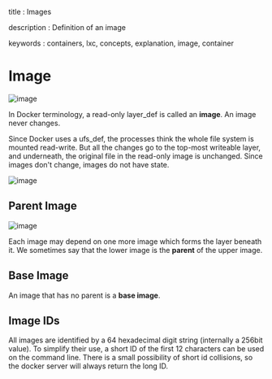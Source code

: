 title
:   Images

description
:   Definition of an image

keywords
:   containers, lxc, concepts, explanation, image, container

# Image

![image][]

In Docker terminology, a read-only layer\_def is called an **image**. An
image never changes.

Since Docker uses a ufs\_def, the processes think the whole file system
is mounted read-write. But all the changes go to the top-most writeable
layer, and underneath, the original file in the read-only image is
unchanged. Since images don't change, images do not have state.

![image][1]

## Parent Image

![image][2]

Each image may depend on one more image which forms the layer beneath
it. We sometimes say that the lower image is the **parent** of the upper
image.

## Base Image

An image that has no parent is a **base image**.

## Image IDs

All images are identified by a 64 hexadecimal digit string (internally a
256bit value). To simplify their use, a short ID of the first 12
characters can be used on the command line. There is a small possibility
of short id collisions, so the docker server will always return the long
ID.

  [image]: images/docker-filesystems-debian.png
  [1]: images/docker-filesystems-debianrw.png
  [2]: images/docker-filesystems-multilayer.png
